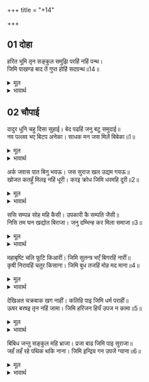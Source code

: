 +++
title = "+14"

+++


## 01 दोहा
हरित भूमि तृन सङ्कुल समुझि परहिं नहिं पन्थ।  
जिमि पाखण्ड बाद तें गुप्त होहिं सदग्रन्थ॥14॥  

<details><summary>मूल</summary>

हरित भूमि तृन सङ्कुल समुझि परहिं नहिं पन्थ।  
जिमि पाखण्ड बाद तें गुप्त होहिं सदग्रन्थ॥14॥  
</details>

<details><summary>भावार्थ</summary>

पृथ्वी घास से परिपूर्ण होकर हरी हो गई है, जिससे रास्ते समझ नहीं पडते। जैसे पाखण्ड मत के प्रचार से सद्ग्रन्थ गुप्त (लुप्त) हो जाते हैं॥14॥  
</details>





## 02 चौपाई
दादुर धुनि चहु दिसा सुहाई। बेद पढहिं जनु बटु समुदाई॥  
नव पल्लव भए बिटप अनेका। साधक मन जस मिलें बिबेका॥1॥  

<details><summary>मूल</summary>

दादुर धुनि चहु दिसा सुहाई। बेद पढहिं जनु बटु समुदाई॥  
नव पल्लव भए बिटप अनेका। साधक मन जस मिलें बिबेका॥1॥  
</details>

<details><summary>भावार्थ</summary>

चारों दिशाओं में मेण्ढकों की ध्वनि ऐसी सुहावनी लगती है, मानो विद्यार्थियों के समुदाय वेद पढ रहे हों। अनेकों वृक्षों में नए पत्ते आ गए हैं, जिससे वे ऐसे हरे-भरे एवं सुशोभित हो गए हैं जैसे साधक का मन विवेक (ज्ञान) प्राप्त होने पर हो जाता है॥1॥  
</details>

अर्क जवास पात बिनु भयऊ। जस सुराज खल उद्यम गयऊ॥  
खोजत कतहुँ मिलइ नहिं धूरी। करइ क्रोध जिमि धरमहि दूरी॥2॥  

<details><summary>मूल</summary>

अर्क जवास पात बिनु भयऊ। जस सुराज खल उद्यम गयऊ॥  
खोजत कतहुँ मिलइ नहिं धूरी। करइ क्रोध जिमि धरमहि दूरी॥2॥  
</details>

<details><summary>भावार्थ</summary>

मदार और जवासा बिना पत्ते के हो गए (उनके पत्ते झड गए)। जैसे श्रेष्ठ राज्य में दुष्टों का उद्यम जाता रहा (उनकी एक भी नहीं चलती)। धूल कहीं खोजने पर भी नहीं मिलती, जैसे क्रोध धर्म को दूर कर देता है। (अर्थात्‌ क्रोध का आवेश होने पर धर्म का ज्ञान नहीं रह जाता)॥2॥  
</details>

ससि सम्पन्न सोह महि कैसी। उपकारी कै सम्पति जैसी॥  
निसि तम घन खद्योत बिराजा। जनु दम्भिन्ह कर मिला समाजा॥3॥  

<details><summary>मूल</summary>

ससि सम्पन्न सोह महि कैसी। उपकारी कै सम्पति जैसी॥  
निसि तम घन खद्योत बिराजा। जनु दम्भिन्ह कर मिला समाजा॥3॥  
</details>

<details><summary>भावार्थ</summary>

अन्न से युक्त (लहराती हुई खेती से हरी-भरी) पृथ्वी कैसी शोभित हो रही है, जैसी उपकारी पुरुष की सम्पत्ति। रात के घने अन्धकार में जुगनू शोभा पा रहे हैं, मानो दम्भियों का समाज आ जुटा हो॥3॥  
</details>

महाबृष्टि चलि फूटि किआरीं। जिमि सुतन्त्र भएँ बिगरहिं नारीं॥  
कृषी निरावहिं चतुर किसाना। जिमि बुध तजहिं मोह मद माना॥4॥  

<details><summary>मूल</summary>

महाबृष्टि चलि फूटि किआरीं। जिमि सुतन्त्र भएँ बिगरहिं नारीं॥  
कृषी निरावहिं चतुर किसाना। जिमि बुध तजहिं मोह मद माना॥4॥  
</details>

<details><summary>भावार्थ</summary>

भारी वर्षा से खेतों की क्यारियाँ फूट चली हैं, जैसे स्वतन्त्र होने से स्त्रियाँ बिगड जाती हैं। चतुर किसान खेतों को निरा रहे हैं (उनमें से घास आदि को निकालकर फेङ्क रहे हैं।) जैसे विद्वान्‌ लोग मोह, मद और मान का त्याग कर देते हैं॥4॥  
</details>

देखिअत चक्रबाक खग नाहीं। कलिहि पाइ जिमि धर्म पराहीं॥  
ऊषर बरषइ तृन नहिं जामा। जिमि हरिजन हियँ उपज न कामा॥5॥  

<details><summary>मूल</summary>

देखिअत चक्रबाक खग नाहीं। कलिहि पाइ जिमि धर्म पराहीं॥  
ऊषर बरषइ तृन नहिं जामा। जिमि हरिजन हियँ उपज न कामा॥5॥  
</details>

<details><summary>भावार्थ</summary>

चक्रवाक पक्षी दिखाई नहीं दे रहे हैं, जैसे कलियुग को पाकर धर्म भाग जाते हैं। ऊसर में वर्षा होती है, पर वहाँ घास तक नहीं उगती। जैसे हरिभक्त के हृदय में काम नहीं उत्पन्न होता॥5॥  
</details>

बिबिध जन्तु सङ्कुल महि भ्राजा। प्रजा बाढ जिमि पाइ सुराजा॥  
जहँ तहँ रहे पथिक थकि नाना। जिमि इन्द्रिय गन उपजें ग्याना॥6॥  

<details><summary>मूल</summary>

बिबिध जन्तु सङ्कुल महि भ्राजा। प्रजा बाढ जिमि पाइ सुराजा॥  
जहँ तहँ रहे पथिक थकि नाना। जिमि इन्द्रिय गन उपजें ग्याना॥6॥  
</details>

<details><summary>भावार्थ</summary>

पृथ्वी अनेक तरह के जीवों से भरी हुई उसी तरह शोभायमान है, जैसे सुराज्य पाकर प्रजा की वृद्धि होती है। जहाँ-तहाँ अनेक पथिक थककर ठहरे हुए हैं, जैसे ज्ञान उत्पन्न होने पर इन्द्रियाँ (शिथिल होकर विषयों की ओर जाना छोड देती हैं)॥6॥  
</details>

<div class="audioEmbed"  caption="AIR-वाचनम्" src="https://archive
.org/download/rAmcharitmAnas-AIR/EPI-272.mp3"></div>
